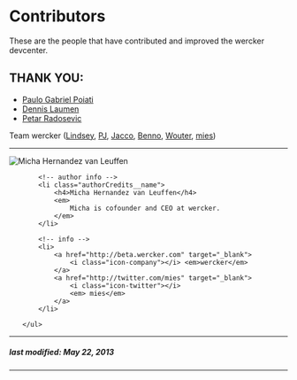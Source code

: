 # Contributors

These are the people that have contributed and improved the wercker devcenter.

## THANK YOU:

* [Paulo Gabriel Poiati](https://app.wercker.com/#poiati)
* [Dennis Laumen](https://app.wercker.com/#dennislaumen)
* [Petar Radosevic](https://app.wercker.com/#wunki)

Team wercker ([Lindsey](https://app.wercker.com/#lindseybateman), [PJ](https://app.wercker.com/#pjvds), [Jacco](https://app.wercker.com/#flenter), [Benno](https://app.wercker.com/#bvdberg), [Wouter](https://app.wercker.com/#wouter), [mies](https://app.wercker.com/#mies))


-------

<div class="authorCredits">
    <span class="profile-picture">
        <img src="https://secure.gravatar.com/avatar/d4b19718f9748779d7cf18c6303dc17f?d=identicon&s=192" alt="Micha Hernandez van Leuffen"/>
    </span>
    <ul class="authorCredits">

        <!-- author info -->
        <li class="authorCredits__name">
            <h4>Micha Hernandez van Leuffen</h4>
            <em>
                Micha is cofounder and CEO at wercker.
            </em>
        </li>

        <!-- info -->
        <li>
            <a href="http://beta.wercker.com" target="_blank">
                <i class="icon-company"></i> <em>wercker</em>
            </a>
            <a href="http://twitter.com/mies" target="_blank">
                <i class="icon-twitter"></i>
                <em> mies</em>
            </a>
        </li>

    </ul>
</div>

-------
##### last modified: May 22, 2013
-------
